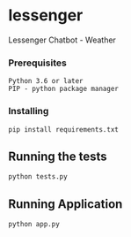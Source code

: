 
# lessenger

Lessenger Chatbot - Weather


### Prerequisites

```
Python 3.6 or later
PIP - python package manager
```



### Installing

```
pip install requirements.txt
```

## Running the tests

```
python tests.py
```


## Running Application

```
python app.py
```
